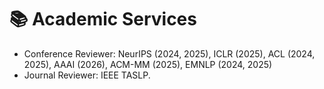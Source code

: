 
# 📚 Academic Services
- Conference Reviewer: NeurIPS (2024, 2025), ICLR (2025), ACL (2024, 2025), AAAI (2026), ACM-MM (2025), EMNLP (2024, 2025)
- Journal Reviewer: IEEE TASLP.
